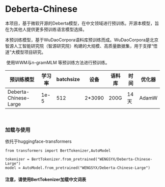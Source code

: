 # Deberta-Chinese

​      本项目，基于微软开源的Deberta模型，在中文领域进行预训练。开源本模型，旨在为其他人提供更多预训练语言模型选择。

​        本预训练模型，基于WuDaoCorpora语料库预训练而成。WuDaoCorpora是北京智源人工智能研究院（智源研究院）构建的大规模、高质量数据集，用于支撑“悟道”大模型项目研究。

​      使用WWM与n-gramMLM 等预训练方法进行预训练。

| 预训练模型            | 学习率 | batchsize | 设备   | 语料库 | 时间 | 优化器 |
| --------------------- | ------ | --------- | ------ | ------ | ---- | ------ |
| Deberta-Chinese-Large | 1e-5   | 512       | 2*3090 | 200G   | 14天 | AdamW  |



​      

### 加载与使用

依托于huggingface-transformers

```
from transformers import BertTokenizer,AutoModel

tokenizer = BertTokenizer.from_pretrained("WENGSYX/Deberta-Chinese-Large")
model = AutoModel.from_pretrained("WENGSYX/Deberta-Chinese-Large")
```


#### 注意，请使用BertTokenizer加载中文词表
